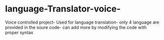 # language-Translator-voice-
Voice controlled project-
Used for language translation-
only 4 language are provided in the soure code- 
can add more by modifying the code with proper syntax
